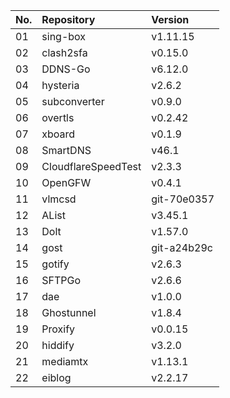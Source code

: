 | No. | Repository | Version |
| --- | :--------- | :------ |
| 01 | sing-box | v1.11.15 |
| 02 | clash2sfa | v0.15.0 |
| 03 | DDNS-Go | v6.12.0 |
| 04 | hysteria | v2.6.2 |
| 05 | subconverter | v0.9.0 |
| 06 | overtls | v0.2.42 |
| 07 | xboard | v0.1.9 |
| 08 | SmartDNS | v46.1 |
| 09 | CloudflareSpeedTest | v2.3.3 |
| 10 | OpenGFW | v0.4.1 |
| 11 | vlmcsd | git-70e0357 |
| 12 | AList | v3.45.1 |
| 13 | Dolt | v1.57.0 |
| 14 | gost | git-a24b29c |
| 15 | gotify | v2.6.3 |
| 16 | SFTPGo | v2.6.6 |
| 17 | dae | v1.0.0 |
| 18 | Ghostunnel | v1.8.4 |
| 19 | Proxify | v0.0.15 |
| 20 | hiddify | v3.2.0 |
| 21 | mediamtx | v1.13.1 |
| 22 | eiblog | v2.2.17 |
